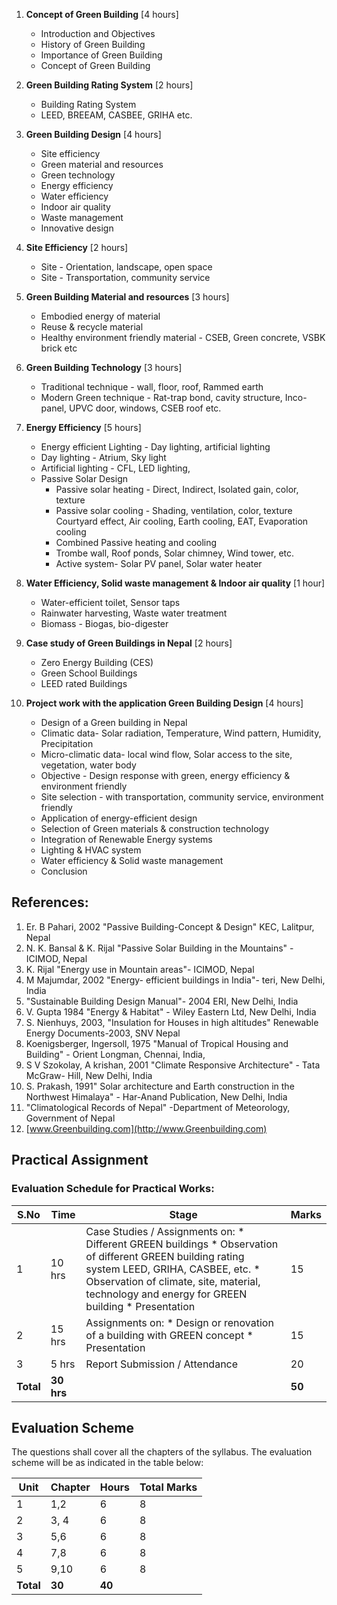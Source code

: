 1. **Concept of Green Building** [4 hours]
    * Introduction and Objectives
    * History of Green Building
    * Importance of Green Building
    * Concept of Green Building

2. **Green Building Rating System** [2 hours] 
    * Building Rating System
    * LEED, BREEAM, CASBEE, GRIHA etc.

3. **Green Building Design** [4 hours] 
    * Site efficiency
    * Green material and resources
    * Green technology 
    * Energy efficiency
    * Water efficiency
    * Indoor air quality
    * Waste management
    * Innovative design

4. **Site Efficiency** [2 hours]
    * Site - Orientation, landscape, open space
    * Site - Transportation, community service

5. **Green Building Material and resources** [3 hours]
    * Embodied energy of material
    * Reuse & recycle material 
    * Healthy environment friendly material - CSEB, Green concrete, VSBK brick etc

6. **Green Building Technology** [3 hours]
    * Traditional technique - wall, floor, roof, Rammed earth
    * Modern Green technique - Rat-trap bond, cavity structure, Inco- panel, UPVC door, windows, CSEB roof etc.

7. **Energy Efficiency** [5 hours]
    * Energy efficient Lighting - Day lighting, artificial lighting
    * Day lighting - Atrium, Sky light 
    * Artificial lighting - CFL, LED lighting, 
    * Passive Solar Design
        * Passive solar heating - Direct, Indirect, Isolated gain, color, texture
        * Passive solar cooling - Shading, ventilation, color, texture Courtyard effect, Air cooling, Earth cooling, EAT, Evaporation cooling
        * Combined Passive heating and cooling 
        * Trombe wall, Roof ponds, Solar chimney, Wind tower, etc.
        * Active system- Solar PV panel, Solar water heater

8. **Water Efficiency, Solid waste management & Indoor air quality** [1 hour]
    * Water-efficient toilet, Sensor taps
    * Rainwater harvesting, Waste water treatment
    * Biomass - Biogas, bio-digester

9. **Case study of Green Buildings in Nepal** [2 hours]
    * Zero Energy Building (CES)
    * Green School Buildings
    * LEED rated Buildings

10. **Project work with the application Green Building Design** [4 hours]
    * Design of a Green building in Nepal 
    * Climatic data- Solar radiation, Temperature, Wind pattern, Humidity, Precipitation
    * Micro-climatic data- local wind flow, Solar access to the site, vegetation, water body 
    * Objective - Design response with green, energy efficiency & environment friendly
    * Site selection - with transportation, community service, environment friendly
    * Application of energy-efficient design
    * Selection of Green materials & construction technology 
    * Integration of Renewable Energy systems
    * Lighting & HVAC system
    * Water efficiency & Solid waste management
    * Conclusion

## References: 

1. Er. B Pahari, 2002 "Passive Building-Concept & Design" KEC, Lalitpur, Nepal
2. N. K. Bansal & K. Rijal "Passive Solar Building in the Mountains" - ICIMOD, Nepal
3. K. Rijal "Energy use in Mountain areas"- ICIMOD, Nepal
4. M Majumdar, 2002 "Energy- efficient buildings in India"- teri, New Delhi, India
5. "Sustainable Building Design Manual"- 2004 ERI, New Delhi, India
6. V. Gupta 1984 "Energy & Habitat" - Wiley Eastern Ltd, New Delhi, India 
7. S. Nienhuys, 2003, "Insulation for Houses in high altitudes" Renewable Energy Documents-2003, SNV Nepal 
8. Koenigsberger, Ingersoll, 1975 "Manual of Tropical Housing and Building" - Orient Longman, Chennai, India,
9. S V Szokolay, A krishan, 2001 "Climate Responsive Architecture" - Tata McGraw- Hill, New Delhi, India
10. S. Prakash, 1991" Solar architecture and Earth construction in the Northwest Himalaya" - Har-Anand Publication, New Delhi, India 
11. "Climatological Records of Nepal" -Department of Meteorology, Government of Nepal 
12. [www.Greenbuilding.com](http://www.Greenbuilding.com) 

## Practical Assignment

### Evaluation Schedule for Practical Works:

| S.No      | Time       | Stage                                                                                                                                                                                                                                              | Marks  |
| --------- | ---------- | -------------------------------------------------------------------------------------------------------------------------------------------------------------------------------------------------------------------------------------------------- | ------ |
| 1         | 10 hrs     | Case Studies / Assignments on:  * Different GREEN buildings  * Observation of different GREEN building rating system LEED, GRIHA, CASBEE, etc.  * Observation of climate, site, material, technology and energy for GREEN building  * Presentation | 15     |
| 2         | 15 hrs     | Assignments on:  * Design or renovation of a building with GREEN concept  * Presentation                                                                                                                                                           | 15     |
| 3         | 5 hrs      | Report Submission / Attendance                                                                                                                                                                                                                     | 20     |
| **Total** | **30 hrs** |                                                                                                                                                                                                                                                    | **50** |

## Evaluation Scheme

The questions shall cover all the chapters of the syllabus. The evaluation scheme will be as indicated in the table below:

| Unit      | Chapter | Hours  | Total Marks |
| --------- | ------- | ------ | ----------- |
| 1         | 1,2     | 6      | 8           |
| 2         | 3, 4    | 6      | 8           |
| 3         | 5,6     | 6      | 8           |
| 4         | 7,8     | 6      | 8           |
| 5         | 9,10    | 6      | 8           |
| **Total** | **30**  | **40** |
